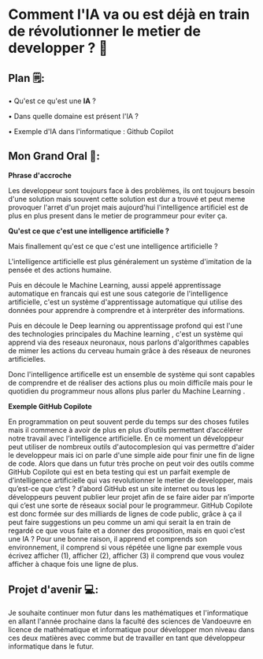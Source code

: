 # **Comment l'IA va ou est déjà en train de révolutionner le metier de developper ? 🤖**

## Plan 🗒:

• Qu'est ce qu'est une **IA** ?

• Dans quelle domaine est présent l'IA ?

• Exemple d'IA dans l'informatique : Github Copilot


## Mon Grand Oral 🚀:

**Phrase d'accroche**

Les developpeur sont toujours face à des problèmes, ils ont toujours besoin d'une solution mais souvent cette solution est dur a trouvé et peut meme provoquer l'arret d'un projet mais aujourd'hui l'intelligence artificiel est de plus en plus present dans le metier de programmeur pour eviter ça. 

**Qu'est ce que c'est une intelligence artificielle ?**

Mais finallement qu'est ce que c'est une intelligence artificielle ? 

L'intelligence artificielle est plus généralement un système d'imitation de la pensée et des actions humaine.

Puis en découle le Machine Learning, aussi appelé apprentissage automatique en francais qui est une sous categorie de l'intelligence artificielle, c'est un système d'apprentissage automatique qui utilise des données pour apprendre à comprendre et à interpréter des informations.

Puis en découle le Deep learning ou apprentissage profond qui est l'une des technologies principales du Machine learning , c'est un système qui apprend via des reseaux neuronaux, nous parlons d'algorithmes capables de mimer les actions du cerveau humain grâce à des réseaux de neurones artificielles. 


Donc l'intelligence artificelle est un ensemble de système qui sont capables de comprendre et de réaliser des actions plus ou moin difficile mais pour le quotidien du programmeur nous allons plus parler du Machine Learning .

<!-- **Dans quelle domaine est present l'IA ?**

Ici nous parlons essentiellement de l'IA au sein de la communauté de l'informatique, mais à quel point monsieur tout le monde utilise l’intelligence artificielle au quotidien ? Vous effectuée des recherches sur google ? vous utilisé une intelligence artificielle, vous utilisez des réseaux sociaux ? vous utilisé une intelligence artificielle, Vous utilisé une application de navigation ? vous utilisé une intelligence artificielle, l’intelligence artificielle n’as jamais été aussi présent au quotidien.  -->


**Exemple GitHub Copilote**

En programmation on peut souvent perde du temps sur des choses futiles mais il commence à avoir de plus en plus d’outils permettant d’accélérer notre travail avec l’intelligence artificielle. En ce moment un développeur peut utiliser de nombreux outils d'autocomplesion qui vas permettre d'aider le developpeur mais ici on parle d'une simple aide pour finir une fin de ligne de code. 
Alors que dans un futur très proche on peut voir des outils comme GitHub Copilote qui est en beta testing qui est un parfait exemple de d’intelligence artificielle qui vas revolutionner le metier de developper, mais qu’est-ce que c’est ? d’abord GitHub est un site internet ou tous les développeurs peuvent publier leur projet afin de se faire aider par n’importe qui c’est une sorte de réseaux social pour le programmeur. GitHub Copilote est donc formée sur des milliards de lignes de code public, grâce à ça il peut faire suggestions un peu comme un ami qui serait la en train de regardé ce que vous faite et a donner des proposition, mais en quoi c’est une IA ? Pour une bonne raison, il apprend et comprends son environnement, il comprend si vous répétée une ligne par exemple vous écrivez afficher (1), afficher (2), afficher (3) il comprend que vous voulez afficher à chaque fois une ligne de plus.


## Projet d'avenir 💻:

Je souhaite continuer mon futur dans les mathématiques et l&#39;informatique en allant l&#39;année prochaine dans la faculté des sciences de Vandoeuvre en licence de mathématique et informatique pour développer mon niveau dans ces deux matières avec comme but de travailler en tant que développeur informatique dans le futur.

